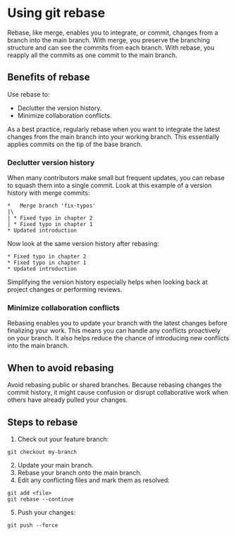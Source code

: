 # Using git rebase

Rebase, like merge, enables you to integrate, or commit, changes from a branch into the main branch. With merge, you preserve the branching structure and can see the commits from each branch. With rebase, you reapply all the commits as one commit to the main branch. 

## Benefits of rebase

Use rebase to:

* Declutter the version history.
* Minimize collaboration conflicts.

As a best practice, regularly rebase when you want to integrate the latest changes from the main branch into your working branch. This essentially applies commits on the tip of the base branch.

### Declutter version history

When many contributors make small but frequent updates, you can rebase to squash them into a single commit. Look at this example of a version history with merge commits:

```text
*   Merge branch 'fix-typos'  
|\
| * Fixed typo in chapter 2  
| * Fixed typo in chapter 1  
* Updated introduction  
```

Now look at the same version history after rebasing:
```text
* Fixed typo in chapter 2  
* Fixed typo in chapter 1  
* Updated introduction  
```

Simplifying the version history especially helps when looking back at project changes or performing reviews.

### Minimize collaboration conflicts

Rebasing enables you to update your branch with the latest changes before finalizing your work. This means you can handle any conflicts proactively on your branch. It also helps reduce the chance of introducing new conflicts into the main branch.

## When to avoid rebasing

Avoid rebasing public or shared branches. Because rebasing changes the commit history, it might cause confusion or disrupt collaborative work when others have already pulled your changes.

## Steps to rebase

1. Check out your feature branch: <br>
```text
git checkout my-branch
```
2. Update your main branch.
3. Rebase your branch onto the main branch.
4. Edit any conflicting files and mark them as resolved: <br>
```text
git add <file>
git rebase --continue
```
5. Push your changes: <br>
```text
git push --force
```
